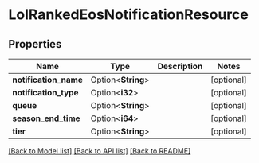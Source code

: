 # LolRankedEosNotificationResource

## Properties

Name | Type | Description | Notes
------------ | ------------- | ------------- | -------------
**notification_name** | Option<**String**> |  | [optional]
**notification_type** | Option<**i32**> |  | [optional]
**queue** | Option<**String**> |  | [optional]
**season_end_time** | Option<**i64**> |  | [optional]
**tier** | Option<**String**> |  | [optional]

[[Back to Model list]](../README.md#documentation-for-models) [[Back to API list]](../README.md#documentation-for-api-endpoints) [[Back to README]](../README.md)


